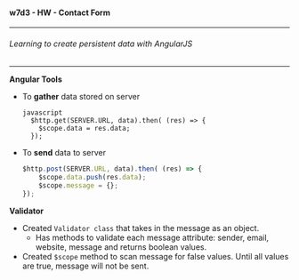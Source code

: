 #### w7d3 - HW - Contact Form
---
###### Learning to create persistent data with AngularJS
---

**Angular Tools**

* To __gather__ data stored on server
  ```
  javascript
    $http.get(SERVER.URL, data).then( (res) => {
      $scope.data = res.data;
    });
    ```
* To __send__ data to server
    ```javaScript
    $http.post(SERVER.URL, data).then( (res) => {
        $scope.data.push(res.data);
        $scope.message = {};
    });
    ```

**Validator**

* Created `Validator class` that takes in the message as an object.
    *  Has methods to validate each message attribute: sender, email, website, message and returns boolean values.
* Created `$scope` method to scan message for false values.  Until all values are true, message will not be sent.